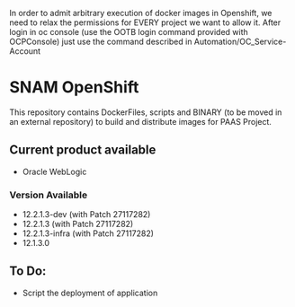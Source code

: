 In order to admit arbitrary execution of docker images in Openshift, we need to relax the permissions for EVERY project we want to allow it.
After login in oc console (use the OOTB login command provided with OCPConsole) just use the command described in  Automation/OC_Service-Account

# SNAM OpenShift
This repository contains DockerFiles, scripts and BINARY (to be moved in an external repository) to build and distribute images for PAAS Project.

## Current product available
 - Oracle WebLogic
### Version Available
- 12.2.1.3-dev (with Patch 27117282)
- 12.2.1.3 (with Patch 27117282)
- 12.2.1.3-infra (with Patch 27117282)
- 12.1.3.0
 
## To Do:

- Script the deployment of application
